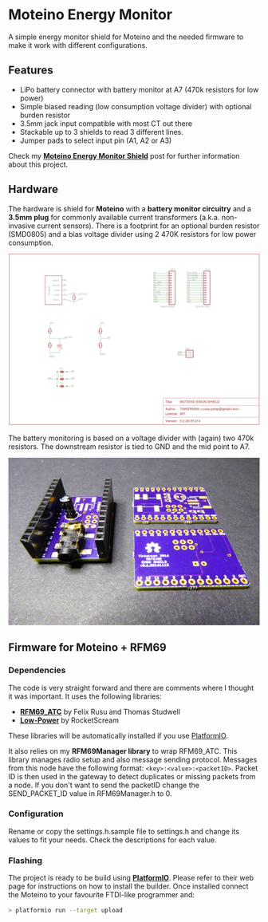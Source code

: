 # Moteino Energy Monitor

A simple energy monitor shield for Moteino and the needed firmware to make it work with different configurations.

## Features

* LiPo battery connector with battery monitor at A7 (470k resistors for low power)
* Simple biased reading (low consumption voltage divider) with optional burden resistor
* 3.5mm jack input compatible with most CT out there
* Stackable up to 3 shields to read 3 different lines.
* Jumper pads to select input pin (A1, A2 or A3)

Check my **[Moteino Energy Monitor Shield][1]** post for further information about this project.

## Hardware

The hardware is shield for **Moteino** with a **battery monitor circuitry** and a **3.5mm plug** for commonly available current transformers (a.k.a. non-invasive current sensors). There is a footprint for an optional burden resistor (SMD0805) and a bias voltage divider using 2 470K resistors for low power consumption.

![Energy Monitor Shield Schematic](/docs/images/emoteino_schema_0.2.20161214.png)

The battery monitoring is based on a voltage divider with (again) two 470k resistors. The downstream resistor is tied to GND and the mid point to A7.

![Energy Monitor Shield](/docs/images/20161214_102044x.jpg)

## Firmware for Moteino + RFM69

### Dependencies

The code is very straight forward and there are comments where I thought it was important. It uses the following libraries:

* **[RFM69_ATC][3]** by Felix Rusu and Thomas Studwell
* **[Low-Power][4]** by RocketScream

These libraries will be automatically installed if you use [PlatformIO][2].

It also relies on my **RFM69Manager library** to wrap RFM69_ATC. This library manages radio setup and also message sending protocol. Messages from this node have the following format: ```<key>:<value>:<packetID>```. Packet ID is then used in the gateway to detect duplicates or missing packets from a node. If you don't want to send the packetID change the SEND_PACKET_ID value in RFM69Manager.h to 0.

### Configuration

Rename or copy the settings.h.sample file to settings.h and change its values to fit your needs. Check the descriptions for each value.

### Flashing

The project is ready to be build using **[PlatformIO][2]**.
Please refer to their web page for instructions on how to install the builder. Once installed connect the Moteino to your favourite FTDI-like programmer and:

```bash
> platformio run --target upload
```

[1]: http://tinkerman.cat/moteino-energy-monitor-shield/
[2]: http://www.platformio.org
[3]: https://github.com/LowPowerLab/RFM69
[4]: https://github.com/rocketscream/Low-Power/

